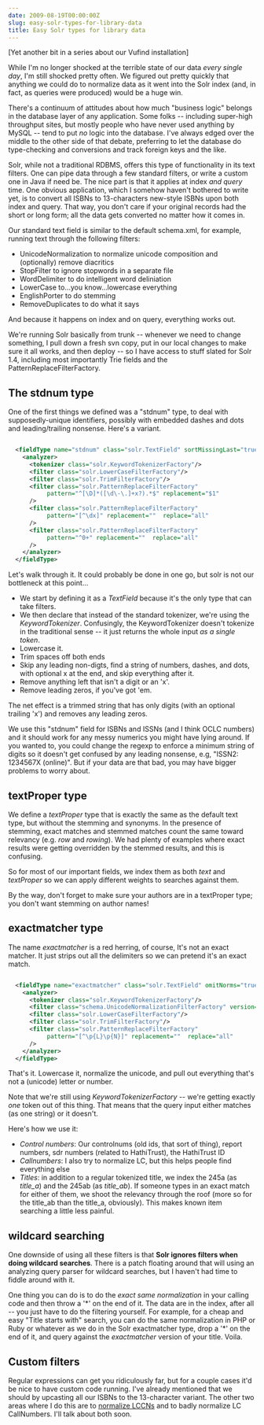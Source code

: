 ```yaml
---
date: 2009-08-19T00:00:00Z
slug: easy-solr-types-for-library-data
title: Easy Solr types for library data
---
```


[Yet another bit in a series about our Vufind installation]

While I'm no longer shocked at the terrible state of our data *every single day*, I'm still shocked pretty often. We figured out pretty quickly that anything we could do to normalize data as it went into the Solr index (and, in fact, as queries were produced) would be a huge win.

There's a continuum of attitudes about how much "business logic" belongs in the database layer of any application. Some folks -- including super-high throughput sites, but mostly people who have never used anything by MySQL -- tend to put *no* logic into the database. I've always edged over the middle to the other side of that debate, preferring to let the database do type-checking and conversions and track foreign keys and the like.

Solr, while not a traditional RDBMS, offers this type of functionality in its text filters. One can pipe data through a few standard filters, or write a custom one in Java if need be. The nice part is that it applies at index *and query* time. One obvious application, which I somehow haven't bothered to write yet, is to convert all ISBNs to 13-characters new-style ISBNs upon both index and query. That way, you don't care if your original records had the short or long form; all the data gets converted no matter how it comes in.

Our standard text field is similar to the default schema.xml, for example, running text through the following filters:

* UnicodeNormalization to normalize unicode composition and (optionally) remove diacritics
* StopFilter to ignore stopwords in a separate file
* WordDelimiter to do intelligent word deliniation
* LowerCase to...you know...lowercase everything
* EnglishPorter to do stemming
* RemoveDuplicates to do what it says

And because it happens on index and on query, everything works out.

We're running Solr basically from trunk -- whenever we need to change something, I pull down a fresh svn copy, put in our local changes to make sure it all works, and then deploy -- so I have access to stuff slated for Solr 1.4, including most importantly Trie fields and the  PatternReplaceFilterFactory.

The stdnum type
-------------------------

One of the first things we defined was a "stdnum" type, to deal with supposedly-unique identifiers, possibly with embedded dashes and dots and leading/trailing nonsense. Here's a variant.


~~~xml

  <fieldType name="stdnum" class="solr.TextField" sortMissingLast="true" omitNorms="true" >
    <analyzer>
      <tokenizer class="solr.KeywordTokenizerFactory"/>
      <filter class="solr.LowerCaseFilterFactory"/>
      <filter class="solr.TrimFilterFactory"/>
      <filter class="solr.PatternReplaceFilterFactory"
           pattern="^[\D]*([\d\-\.]+x?).*$" replacement="$1"
      />
      <filter class="solr.PatternReplaceFilterFactory"
           pattern="[^\dx]" replacement=""  replace="all"
      />
      <filter class="solr.PatternReplaceFilterFactory"
           pattern="^0+" replacement=""  replace="all"
      />
    </analyzer>
  </fieldType>

~~~

Let's walk through it. It could probably be done in one go, but solr is not our bottleneck at this point...

* We start by defining it as a *TextField* because it's the only type that can take filters.
* We then declare that instead of the standard tokenizer, we're using the *KeywordTokenizer*. Confusingly, the KeywordTokenizer doesn't tokenize in the traditional sense -- it just returns the whole input _as a single token_.
* Lowercase it.
* Trim spaces off both ends
* Skip any leading non-digts, find a string of numbers, dashes, and dots, with optional x at the end, and skip everything after it.
* Remove anything left that isn't a digit or an 'x'.
* Remove leading zeros, if you've got 'em.


The net effect is a trimmed string that has only digits (with an optional trailing 'x') and removes any leading zeros.

We use this "stdnum" field for ISBNs and ISSNs (and I think OCLC numbers) and it should work for any messy numerics you might have lying around. If you wanted to, you could change the regexp to enforce a minimum string of digits so it doesn't get confused by any leading nonsense, e.g, "ISSN2: 1234567X (online)". But if your data are that bad, you may have bigger problems to worry about.

textProper type
---------------
We define a _textProper_ type that is exactly the same as the default text type, but without the stemming and synonyms. In the presence of stemming, exact matches and stemmed matches count the same toward relevancy (e.g. *row* and *rowing*). We had plenty of examples where exact results were getting overridden by the stemmed results, and this is confusing.

So for most of our important fields, we index them as both *text* and *textProper* so we can apply different weights to searches against them.

By the way, don't forget to make sure your authors are in a textProper type; you don't want stemming on author names!

exactmatcher type
------------------
The name *exactmatcher* is a red herring, of course, It's not an exact matcher. It just strips out all the delimiters so we can pretend it's an exact match.


~~~xml

  <fieldType name="exactmatcher" class="solr.TextField" omitNorms="true">
    <analyzer>
      <tokenizer class="solr.KeywordTokenizerFactory"/>
      <filter class="schema.UnicodeNormalizationFilterFactory" version="icu4j" composed="false" remove_diacritics="true" remove_modifiers="true" fold="true"/>
      <filter class="solr.LowerCaseFilterFactory"/>
      <filter class="solr.TrimFilterFactory"/>
      <filter class="solr.PatternReplaceFilterFactory"
           pattern="[^\p{L}\p{N}]" replacement=""  replace="all"
      />
    </analyzer>
  </fieldType>

~~~

That's it. Lowercase it, normalize the unicode, and pull out everything that's not a (unicode) letter or number.

Note that we're still using *KeywordTokenizerFactory* -- we're getting exactly *one* token out of this thing. That means that the query input either matches (as one string) or it doesn't.

Here's how we use it:

* *Control numbers*: Our controlnums (old ids, that sort of thing), report numbers, sdr numbers (related to HathiTrust), the HathiTrust ID
* *Callnumbers*: I also try to normalize LC, but this helps people find everything else
* *Titles*: in addition to a regular tokenized title, we index the 245a (as *title\_a*) and the 245ab (as *title\_ab*). If someone types in an exact match for either of them, we shoot the relevancy through the roof (more so for the title\_ab than the title\_a, obviously). This makes known item searching a little less painful.

wildcard searching
------------------
One downside of using all these filters is that **Solr ignores filters when doing wildcard searches**. There is a patch floating around that will using an analyzing query parser for wildcard searches, but I haven't had time to fiddle around with it.

One thing you can do is to do the *exact same normalization* in your calling code and then throw a '\*' on the end of it. The data are in the index, after all -- you just have to do the filtering yourself. For example, for a cheap and easy "Title starts with" search, you can do the same normalization in PHP or Ruby or whatever as we do in the Solr exactmatcher type, drop a '\*' on the end of it, and query against the _exactmatcher_ version of your title. Voila.

Custom filters
--------------
Regular expressions can get you ridiculously far, but for a couple cases it'd be nice to have custom code running. I've already mentioned that we should by upcasting all our ISBNs to the 13-character variant. The other two areas where I do this are to [normalize LCCNs](http://www.loc.gov/marc/lccn-namespace.html#syntax) and to badly normalize LC CallNumbers. I'll talk about both soon.

